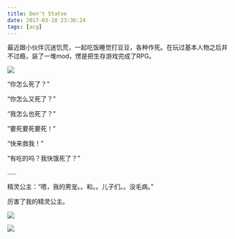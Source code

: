 ```yaml
---
title: Don't Statve
date: 2017-03-18 23:36:24
tags: [acg]
---
```


最近跟小伙伴沉迷饥荒，一起吃饭睡觉打豆豆，各种作死。在玩过基本人物之后并不过瘾，装了一堆mod，愣是把生存游戏完成了RPG。

![](http://7xrooc.com1.z0.glb.clouddn.com/20170215231734_1.jpg)

“你怎么死了？”

“你怎么又死了？”

“我怎么也死了？”

“要死要死要死！”

“快来救我！”

“有吃的吗？我快饿死了？” 
	
 .....


精灵公主：“嗯，我的男宠。。和。。儿子们。。没毛病。”

厉害了我的精灵公主。

![](http://7xrooc.com1.z0.glb.clouddn.com/20170318233130_1.jpg)

![](http://7xrooc.com1.z0.glb.clouddn.com/QQ%E6%88%AA%E5%9B%BE20170319184341.png)
